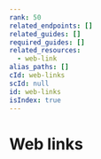 ```yaml
---
rank: 50
related_endpoints: []
related_guides: []
required_guides: []
related_resources:
  - web-link
alias_paths: []
cId: web-links
scId: null
id: web-links
isIndex: true
---
```


# Web links
